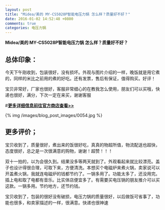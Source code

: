 ```yaml
---
layout: post
title: "Midea/美的 MY-CS5028P智能电压力锅 怎么样？质量好不好？"
date: 2016-01-02 14:52:48 +0800
comments: true
categories: 电压力锅
---
```


**Midea/美的 MY-CS5028P智能电压力锅 怎么样？质量好不好？**

## 总体印象：

今天下午刚收到，包装很好，没有损坏。外观与图片介绍的一样，晚饭就是用它煮的，同样的米比之前用的煮的好吃。还有发票，售后有保证，值得购买。好评！

宝贝非常好，厂家也很好，客服非常细心的在教我怎么使用，朋友们可以买哦，快递也很好，满分，下次一定在来买，谢谢客服

#[**更多详细信息前往官方商店查看>>**](http://redirect.simba.taobao.com/rd?w=unionnojs&f=http%3A%2F%2Fai.taobao.com%2Fauction%2Fedetail.htm%3Fe%3DDRi%252B8IdgYq%252FuDAZjWhpTWAITq2PiR85aDSli9fvgyqdBWJVBnwmj7tnO073KpEUuesayvrQ7hvkEwiwEAUVRm%252BkhmNFX%252F3dHWvA9v2QHrugIdF8vpPzQmyxkRCTGouB6EXX6xukalL4CZR%252FbYxz6dA%253D%253D%26ptype%3D100010%26from%3Dbasic&k=5ccfdb950740ca16&c=un&b=alimm_0&p=mm_109581374_12296429_46532450)

<!--More-->

{% img /images/blog_post_images/0054.jpg %}

## 更多评价；

宝贝收到了，质量很好，煮出来的饭很好吃，真真的物超所值，物流配送也超快，态度很好，总之是一次很满意的购物，谢谢！超赞！！！

双十一拍的，以为会很久到。结果没多等两天就到了。外观看起来就比较漂亮。盖子也设计得很合理，可取下来，方便清洗。本想买个电磁炉来煮火锅，卖家说可以开盖煮火锅，我就连电磁炉的钱都节约了。一锅多用了。功能太多了，还没用完。插上电和取了电都有音乐。比实体店便宜多了。有需要买电压锅的朋友推介可以买这款。一锅多用。节约地方，还节约钱。

宝贝收到了，包装的很好没有破损，电压力锅的质量很好，以后做饭可省事了，功能也很多，和卖家描述的一样，很满意。快递也很神速